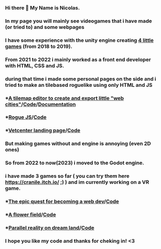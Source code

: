 ### Hi there 👋 My Name is Nicolas.
### In my page you will mainly see videogames that i have made (or tried to) and some webpages
### I have some experience with the unity engine creating [4 little games](https://cranile.itch.io/) (from 2018 to 2019).
### From 2021 to 2022 i mainly worked as a front end developer with HTML, CSS and JS.
### during that time i made some personal pages on the side and i tried to make an tilebased roguelike using only HTML and JS
### *[A tilemap editor to create and export little "web cities"](https://tohaheavyindustries.gitlab.io/WebCities/)/[Code](https://gitlab.com/tohaheavyindustries/WebCities)/[Documentation](https://cranile.gitbook.io/web-cities/)
### *[Rogue JS](https://nicolascrapanzano.github.io/Simple-Rogue/)/[Code](https://github.com/NicolasCrapanzano/Simple-Rogue)
### *[Vetcenter landing page](https://nicolascrapanzano.github.io/vetcenterLanding/)/[Code](https://github.com/NicolasCrapanzano/vetcenterLanding)
### But making games without and engine is annoying (even 2D ones)
### So from 2022 to now(2023) i moved to the Godot engine.
### i have made 3 games so far ( you can try them here https://cranile.itch.io/ ;) ) and im currently working on a VR game.
### *[The epic quest for becoming a web dev](https://cranile.itch.io/the-epic-quest-for-becoming-a-web-dev)/[Code](https://github.com/NicolasCrapanzano/ludumdare51)
### *[A flower field](https://cranile.itch.io/a-flower-field)/[Code](https://github.com/NicolasCrapanzano/A-flower-field-32bitjam-)
### *[Parallel reality on dream land](https://cranile.itch.io/parallel-reality-on-dream-land)/[Code](https://github.com/NicolasCrapanzano/LSDJAM2022)
### I hope you like my code and thanks for cheking in! <3

<!--
**NicolasCrapanzano/NicolasCrapanzano** is a ✨ _special_ ✨ repository because its `README.md` (this file) appears on your GitHub profile.

Here are some ideas to get you started:

- 🔭 I’m currently working on ...
- 🌱 I’m currently learning ...
- 👯 I’m looking to collaborate on ...
- 🤔 I’m looking for help with ...
- 💬 Ask me about ...
- 📫 How to reach me: ...
- 😄 Pronouns: ...
- ⚡ Fun fact: ...
-->
